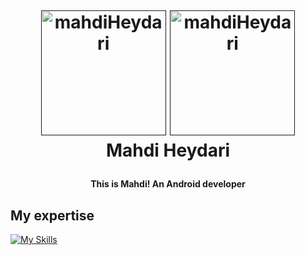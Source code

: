 <h1 align="center">
  <br>
  
  <a href=""><img src="https://images.prismic.io/qovery/c952e642-7c8c-4e2f-854e-b14a14868b3e_kotlin.png?ixlib=gatsbyFP&auto=compress%2Cformat&fit=max&q=50" alt="mahdiHeydari" width="200"></a>
  <a href=""><img src="https://images.yourstory.com/cs/1/b3c70442-ab5e-11e8-8691-f70342131e20/flutter-ios-development1553671137747.jpg?w=1152&fm=auto&ar=2:1&mode=crop&crop=faces" alt="mahdiHeydari" width="200"></a>
  <br>
  Mahdi Heydari
</h1>

<h4 align="center">This is Mahdi! An Android developer</h4>

## My expertise

<p>

[![My Skills](https://skillicons.dev/icons?i=dart,flutter,mysql,java,kotlin,git,firebase)]()
